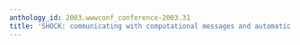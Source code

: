```yaml
---
anthology_id: 2003.wwwconf_conference-2003.31
title: 'SHOCK: communicating with computational messages and automatic private profiles'
---
```

